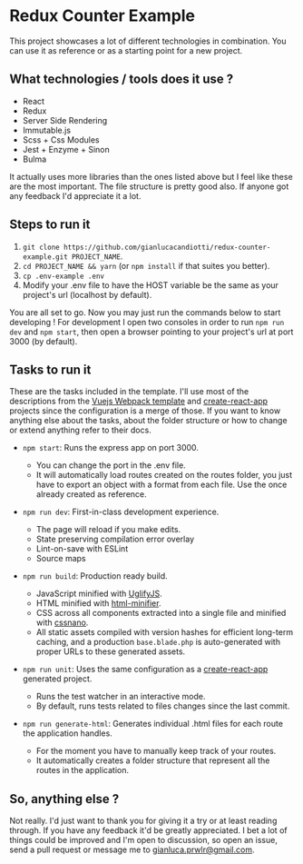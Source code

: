# Redux Counter Example

This project showcases a lot of different technologies in combination. You can use it as reference or as a starting point for a new project.

## What technologies / tools does it use ?

* React
* Redux
* Server Side Rendering
* Immutable.js
* Scss + Css Modules
* Jest + Enzyme + Sinon
* Bulma

It actually uses more libraries than the ones listed above but I feel like these are the most important. The file structure is pretty good also. If anyone got any feedback I'd appreciate it a lot.

## Steps to run it

1. `git clone https://github.com/gianlucacandiotti/redux-counter-example.git PROJECT_NAME`.
2. `cd PROJECT_NAME && yarn` (or `npm install` if that suites you better).
3. `cp .env-example .env`
4. Modify your .env file to have the HOST variable be the same as your project's url (localhost by default).

You are all set to go. Now you may just run the commands below to start developing ! For development I open two consoles in order to run `npm run dev` and `npm start`, then open a browser pointing to your project's url at port 3000 (by default).

## Tasks to run it

These are the tasks included in the template. I'll use most of the descriptions from the [Vuejs Webpack template](https://github.com/vuejs-templates/webpack) and [create-react-app](https://github.com/facebookincubator/create-react-app) projects since the configuration is a merge of those. If you want to know anything else about the tasks, about the folder structure or how to change or extend anything refer to their docs.

- `npm start`: Runs the express app on port 3000.
  - You can change the port in the .env file.
  - It will automatically load routes created on the routes folder, you just have to export an object with a format from each file. Use the once already created as reference.

- `npm run dev`: First-in-class development experience.
  - The page will reload if you make edits.
  - State preserving compilation error overlay
  - Lint-on-save with ESLint
  - Source maps

- `npm run build`: Production ready build.
  - JavaScript minified with [UglifyJS](https://github.com/mishoo/UglifyJS2).
  - HTML minified with [html-minifier](https://github.com/kangax/html-minifier).
  - CSS across all components extracted into a single file and minified with [cssnano](https://github.com/ben-eb/cssnano).
  - All static assets compiled with version hashes for efficient long-term caching, and a production `base.blade.php` is auto-generated with proper URLs to these generated assets.

- `npm run unit`: Uses the same configuration as a [create-react-app](https://github.com/facebookincubator/create-react-app) generated project.
  - Runs the test watcher in an interactive mode.
  - By default, runs tests related to files changes since the last commit.

- `npm run generate-html`: Generates individual .html files for each route the application handles.
  - For the moment you have to manually keep track of your routes.
  - It automatically creates a folder structure that represent all the routes in the application.

## So, anything else ?

Not really. I'd just want to thank you for giving it a try or at least reading through. If you have any feedback it'd be greatly appreciated. I bet a lot of things could be improved and I'm open to discussion, so open an issue, send a pull request or message me to gianluca.prwlr@gmail.com.

